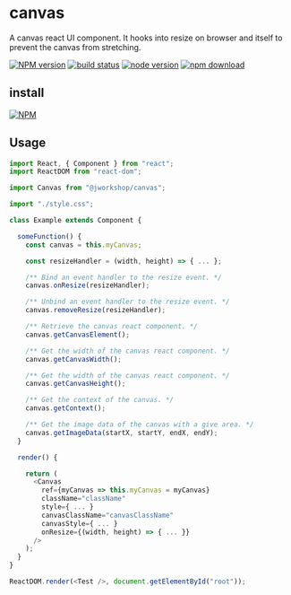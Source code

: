 # canvas

A canvas react UI component.
It hooks into resize on browser and itself to prevent the canvas from stretching.

[![NPM version][npm-image]][npm-url]
[![build status][travis-image]][travis-url]
[![node version][node-image]][node-url]
[![npm download][download-image]][download-url]

[npm-image]: http://img.shields.io/npm/v/@jworkshop/canvas.svg
[npm-url]: http://npmjs.org/package/@jworkshop/canvas
[travis-image]: https://img.shields.io/travis/JWorkshop/canvas.svg
[travis-url]: https://travis-ci.org/JWorkshop/canvas
[node-image]: https://img.shields.io/badge/node.js-%3E=_0.10-green.svg
[node-url]: http://nodejs.org/download/
[download-image]: https://img.shields.io/npm/dm/@jworkshop/canvas.svg
[download-url]: https://npmjs.org/package/@jworkshop/canvas

## install

[![NPM](https://nodei.co/npm/@jworkshop/canvas.png)](https://nodei.co/npm/@jworkshop/canvas)

## Usage

```javascript
import React, { Component } from "react";
import ReactDOM from "react-dom";

import Canvas from "@jworkshop/canvas";

import "./style.css";

class Example extends Component {

  someFunction() {
    const canvas = this.myCanvas;

    const resizeHandler = (width, height) => { ... };

    /** Bind an event handler to the resize event. */
    canvas.onResize(resizeHandler);

    /** Unbind an event handler to the resize event. */
    canvas.removeResize(resizeHandler);

    /** Retrieve the canvas react component. */
    canvas.getCanvasElement();

    /** Get the width of the canvas react component. */
    canvas.getCanvasWidth();

    /** Get the width of the canvas react component. */
    canvas.getCanvasHeight();

    /** Get the context of the canvas. */
    canvas.getContext();

    /** Get the image data of the canvas with a give area. */
    canvas.getImageData(startX, startY, endX, endY);
  }

  render() {

    return (
      <Canvas
        ref={myCanvas => this.myCanvas = myCanvas}
        className="className"
        style={ ... }
        canvasClassName="canvasClassName"
        canvasStyle={ ... }
        onResize={(width, height) => { ... }}
      />
    );
  }
}

ReactDOM.render(<Test />, document.getElementById("root"));
```
